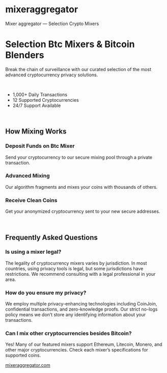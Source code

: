 # mixeraggregator
Mixer aggregator — Selection Crypto Mixers
<body>
  <h1>Selection Btc Mixers & Bitcoin Blenders</h1>
<p>Break the chain of surveillance with our curated selection of the most advanced cryptocurrency privacy solutions.</p>
<br>
<ul>
  <li>1,000+ Daily Transactions</li>
  <li>12 Supported Cryptocurrencies</li>
  <li>24/7 Support Available</li>
</ul>
<br>
<h2>How Mixing Works</h2>
  <h3>Deposit Funds on Btc Mixer</h3>
<p>Send your cryptocurrency to our secure mixing pool through a private transaction.</p>
  <h3>Advanced Mixing</h3>
<p>Our algorithm fragments and mixes your coins with thousands of others.</p>
  <h3>Receive Clean Coins</h3>
<p>Get your anonymized cryptocurrency sent to your new secure addresses.</p>
<br>
<h2>Frequently Asked Questions</h2>
<h3>Is using a mixer legal?</h3>
  <p>The legality of cryptocurrency mixers varies by jurisdiction. In most countries, using privacy tools is legal, but some jurisdictions have restrictions. We recommend consulting with a legal professional in your area.</p>
  <h3>How do you ensure my privacy?</h3>
  <p>We employ multiple privacy-enhancing technologies including CoinJoin, confidential transactions, and zero-knowledge proofs. Our strict no-logs policy means we don’t store any identifying information about your transactions.</p>
  <h3>Can I mix other cryptocurrencies besides Bitcoin?</h3>
  <p>Yes! Many of our featured mixers support Ethereum, Litecoin, Monero, and other major cryptocurrencies. Check each mixer’s specifications for supported coins.</p>
<a href="https://mixeraggregator.com/">mixeraggregator.com</a>
</body>
